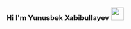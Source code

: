 ### Hi I'm Yunusbek Xabibullayev <img src="https://media.giphy.com/media/hvRJCFzcasrR4ia7z/giphy.gif" width="30px">
